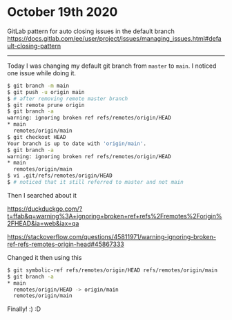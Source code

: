 # October 19th 2020

GitLab pattern for auto closing issues in the default branch
https://docs.gitlab.com/ee/user/project/issues/managing_issues.html#default-closing-pattern

---

Today I was changing my default git branch from `master` to `main`. I noticed
one issue while doing it.

```bash
$ git branch -m main
$ git push -u origin main
$ # after removing remote master branch
$ git remote prune origin
$ git branch -a
warning: ignoring broken ref refs/remotes/origin/HEAD
* main
  remotes/origin/main
$ git checkout HEAD
Your branch is up to date with 'origin/main'.
$ git branch -a
warning: ignoring broken ref refs/remotes/origin/HEAD
* main
  remotes/origin/main
$ vi .git/refs/remotes/origin/HEAD
$ # noticed that it still referred to master and not main
```

Then I searched about it

https://duckduckgo.com/?t=ffab&q=warning%3A+ignoring+broken+ref+refs%2Fremotes%2Forigin%2FHEAD&ia=web&iax=qa

https://stackoverflow.com/questions/45811971/warning-ignoring-broken-ref-refs-remotes-origin-head#45867333

Changed it then using this

```bash
$ git symbolic-ref refs/remotes/origin/HEAD refs/remotes/origin/main
$ git branch -a
* main
  remotes/origin/HEAD -> origin/main
  remotes/origin/main
```

Finally! :) :D
